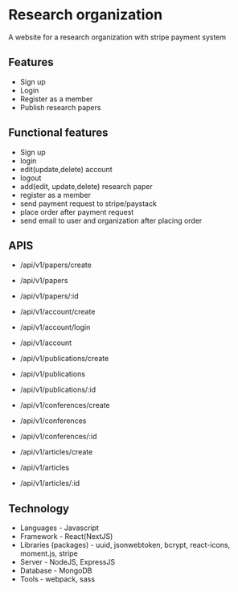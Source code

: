 # Research organization

A website for a research organization with stripe payment system

## Features

- Sign up
- Login
- Register as a member
- Publish research papers

## Functional features

- Sign up
- login
- edit(update,delete) account
- logout
- add(edit, update,delete) research paper
- register as a member
- send payment request to stripe/paystack
- place order after payment request
- send email to user and organization after placing order

## APIS

- /api/v1/papers/create
- /api/v1/papers
- /api/v1/papers/:id

- /api/v1/account/create
- /api/v1/account/login
- /api/v1/account

- /api/v1/publications/create
- /api/v1/publications
- /api/v1/publications/:id

- /api/v1/conferences/create
- /api/v1/conferences
- /api/v1/conferences/:id

- /api/v1/articles/create
- /api/v1/articles
- /api/v1/articles/:id


## Technology

- Languages - Javascript
- Framework - React(NextJS)
- Libraries (packages) - uuid, jsonwebtoken, bcrypt, react-icons, moment.js, stripe
- Server - NodeJS, ExpressJS
- Database - MongoDB
- Tools - webpack, sass
